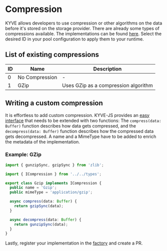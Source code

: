 # Compression

KYVE allows developers to use compression or other algorithms on the data before it's stored on the storage provider.
There are already some types of compressions available. The implementations can be found [here](https://github.com/KYVENetwork/kyvejs/tree/main/common/protocol/src/reactors/compression).
Select the desired ID in your pool configuration to apply them to your runtime.

## List of existing compressions

| ID  | Name           | Description                          |
| --- | -------------- | ------------------------------------ |
| 0   | No Compression | -                                    |
| 1   | GZip           | Uses GZip as a compression algorithm |

## Writing a custom compression

It is effortless to add custom compression. KYVE-JS provides an [easy interface](https://github.com/KYVENetwork/kyvejs/tree/main/common/protocol/src/reactors/compression) that needs to be extended with two functions:
The `compress(data: Buffer)` function describes how data gets compressed, and the `decompress(data: Buffer)` function describes how the compressed data gets decompressed.
A name and a MimeType have to be added to enrich the metadata of the implementation.

### Example: GZip

```ts
import { gunzipSync, gzipSync } from 'zlib';

import { ICompression } from '../../types';

export class Gzip implements ICompression {
  public name = 'Gzip';
  public mimeType = 'application/gzip';

  async compress(data: Buffer) {
    return gzipSync(data);
  }

  async decompress(data: Buffer) {
    return gunzipSync(data);
  }
}
```

Lastly, register your implementation in the [factory](https://github.com/KYVENetwork/kyvejs/blob/d5e7e735e3d716396fe424100c099f6702969414/common/protocol/src/methods/factories/compressionFactory.ts#L19) and create a PR.

